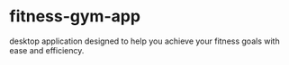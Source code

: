 # fitness-gym-app
desktop application designed to help you achieve your fitness goals with ease and efficiency.
